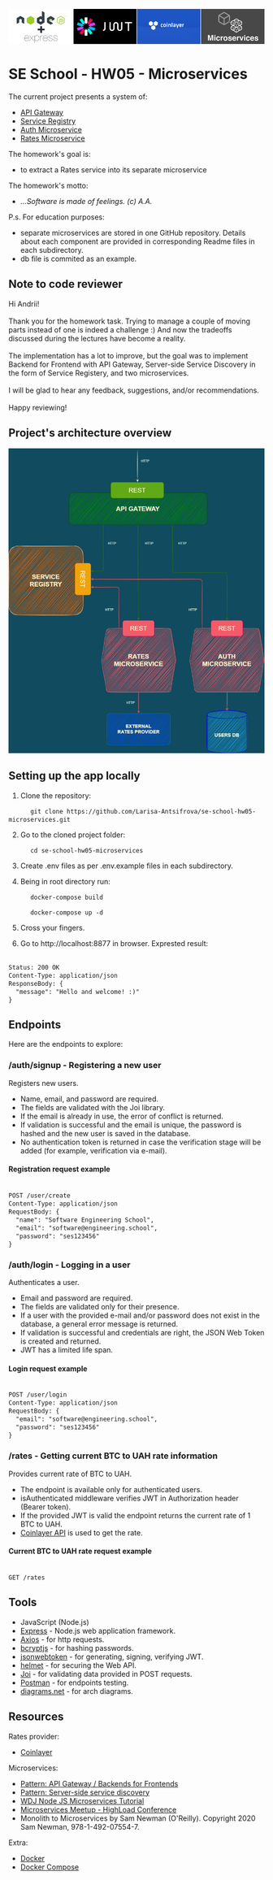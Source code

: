 ![Banner](./tools-banner.png)

# SE School - HW05 - Microservices

The current project presents a system of:

- [API Gateway](https://github.com/Larisa-Antsifrova/se-school-hw05-microservices/tree/main/01.api-gateway)
- [Service Registry](https://github.com/Larisa-Antsifrova/se-school-hw05-microservices/tree/read-mes/02.service-registry)
- [Auth Microservice](https://github.com/Larisa-Antsifrova/se-school-hw05-microservices/tree/read-mes/03.auth-microservice)
- [Rates Microservice](https://github.com/Larisa-Antsifrova/se-school-hw05-microservices/tree/read-mes/04.rates-microservice)

The homework's goal is:

- to extract a Rates service into its separate microservice

The homework's motto:

- _...Software is made of feelings. (с) A.A._

P.s. For education purposes:

- separate microservices are stored in one GitHub repository. Details about each component are provided in corresponding Readme files in each subdirectory.
- db file is commited as an example.

## Note to code reviewer

Hi Andrii!  
&nbsp;  
Thank you for the homework task. Trying to manage a couple of moving parts instead of one is indeed a challenge :) And now the tradeoffs discussed during the lectures have become a reality.  
&nbsp;  
The implementation has a lot to improve, but the goal was to implement Backend for Frontend with API Gateway, Server-side Service Discovery in the form of Service Registery, and two microservices.  
&nbsp;  
I will be glad to hear any feedback, suggestions, and/or recommendations.  
&nbsp;  
Happy reviewing!

## Project's architecture overview

![Microservices Architecture](./microservices-overview.png)

## Setting up the app locally

1. Clone the repository:

```
      git clone https://github.com/Larisa-Antsifrova/se-school-hw05-microservices.git
```

2. Go to the cloned project folder:

```
      cd se-school-hw05-microservices
```

3. Create .env files as per .env.example files in each subdirectory.

4. Being in root directory run:

```
      docker-compose build
```

```
      docker-compose up -d
```

5. Cross your fingers.

6. Go to http://localhost:8877 in browser. Exprested result:

```shell

Status: 200 OK
Content-Type: application/json
ResponseBody: {
  "message": "Hello and welcome! :)"
}

```

## Endpoints

Here are the endpoints to explore:

### /auth/signup - Registering a new user

Registers new users.

- Name, email, and password are required.
- The fields are validated with the Joi library.
- If the email is already in use, the error of conflict is returned.
- If validation is successful and the email is unique, the password is hashed and the new user is saved in the database.
- No authentication token is returned in case the verification stage will be added (for example, verification via e-mail).

#### Registration request example

```shell

POST /user/create
Content-Type: application/json
RequestBody: {
  "name": "Software Engineering School",
  "email": "software@engineering.school",
  "password": "ses123456"
}

```

### /auth/login - Logging in a user

Authenticates a user.

- Email and password are required.
- The fields are validated only for their presence.
- If a user with the provided e-mail and/or password does not exist in the database, a general error message is returned.
- If validation is successful and credentials are right, the JSON Web Token is created and returned.
- JWT has a limited life span.

#### Login request example

```shell

POST /user/login
Content-Type: application/json
RequestBody: {
  "email": "software@engineering.school",
  "password": "ses123456"
}

```

### /rates - Getting current BTC to UAH rate information

Provides current rate of BTC to UAH.

- The endpoint is available only for authenticated users.
- isAuthenticated middleware verifies JWT in Authorization header (Bearer token).
- If the provided JWT is valid the endpoint returns the current rate of 1 BTC to UAH.
- [Coinlayer API](https://coinlayer.com/documentation) is used to get the rate.

#### Current BTC to UAH rate request example

```shell

GET /rates

```

## Tools

- JavaScript (Node.js)
- [Express](https://expressjs.com/) - Node.js web application framework.
- [Axios](https://www.npmjs.com/package/axios) - for http requests.
- [bcryptjs](https://www.npmjs.com/package/bcryptjs) - for hashing passwords.
- [jsonwebtoken](https://www.npmjs.com/package/jsonwebtoken) - for generating, signing, verifying JWT.
- [helmet](https://www.npmjs.com/package/helmet) - for securing the Web API.
- [Joi](https://joi.dev/api/) - for validating data provided in POST requests.
- [Postman](https://www.postman.com/) - for endpoints testing.
- [diagrams.net](https://app.diagrams.net/) - for arch diagrams.

## Resources

Rates provider:

- [Coinlayer](https://coinlayer.com/documentation)

Microservices:

- [Pattern: API Gateway / Backends for Frontends](https://microservices.io/patterns/apigateway.html)
- [Pattern: Server-side service discovery](https://microservices.io/patterns/server-side-discovery.html)
- [WDJ Node JS Microservices Tutorial](https://www.youtube.com/playlist?list=PLrwNNiB6YOA0KmfliJoSuZzEN6tjSdEXc)
- [Microservices Meetup - HighLoad Conference](https://www.youtube.com/watch?v=z7AIKbydOJE&ab_channel=HighLoadChannel)
- Monolith to Microservices by Sam Newman (O'Reilly). Copyright 2020 Sam Newman, 978-1-492-07554-7.

Extra:

- [Docker](https://docs.docker.com/)
- [Docker Compose](https://docs.docker.com/compose/gettingstarted/)
